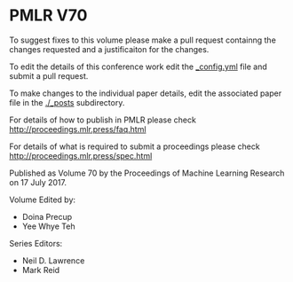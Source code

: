 # PMLR V70

To suggest fixes to this volume please make a pull request containng the changes requested and a justificaiton for the changes.

To edit the details of this conference work edit the [_config.yml](./_config.yml) file and submit a pull request.

To make changes to the individual paper details, edit the associated paper file in the [./_posts](./_posts) subdirectory.

For details of how to publish in PMLR please check http://proceedings.mlr.press/faq.html

For details of what is required to submit a proceedings please check http://proceedings.mlr.press/spec.html



Published as Volume 70 by the Proceedings of Machine Learning Research on 17 July 2017.

Volume Edited by:
  * Doina Precup
  * Yee Whye Teh

Series Editors:
  * Neil D. Lawrence
  * Mark Reid
